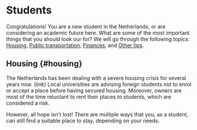 # Students

Congratulations! You are a new student in the Netherlands, or are considering an academic future here. What are some of the most important things that you should look our for? We will go through the following topics: [Housing](/students#housing), [Public transportation](/students#public-transport), [Finances](/students#finances), and [Other tips](/students#other-tips).

## Housing {#housing}
The Netherlands has been dealing with a severe housing crisis for several years now. (link) Local universities are advising foreign students not to enrol or accept a place before having secured housing. Moreover, owners are most of the time reluctant to rent their places to students, which are considered a risk.

However, all hope isn't lost! There are multiple ways that you, as a student, can still find a suitable place to stay, depending on your needs.